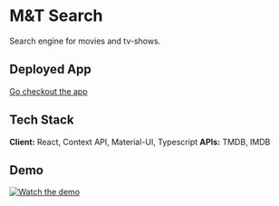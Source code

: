 # M&T Search

Search engine for movies and tv-shows.

## Deployed App

[Go checkout the app](https://m-t-search.web.app/)

## Tech Stack

**Client:** React, Context API, Material-UI, Typescript
**APIs:** TMDB, IMDB

## Demo

[![Watch the demo](https://i.imgur.com/2VpGqQw.png)](https://youtu.be/VixEYSJW4U8)

